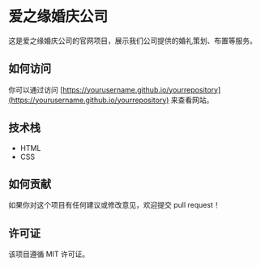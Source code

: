 # 爱之缘婚庆公司

这是爱之缘婚庆公司的官网项目，展示我们公司提供的婚礼策划、布置等服务。

## 如何访问

你可以通过访问 [https://yourusername.github.io/yourrepository](https://yourusername.github.io/yourrepository) 来查看网站。

## 技术栈

- HTML
- CSS

## 如何贡献

如果你对这个项目有任何建议或修改意见，欢迎提交 pull request！

## 许可证

该项目遵循 MIT 许可证。
